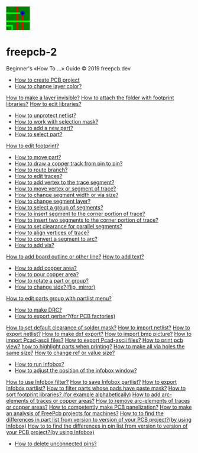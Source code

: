 ![](/pictures/upload.png) 
# freepcb-2

Beginner's «How To ...» Guide  © 2019 freepcb.dev

* [How to create PCB project](new_project.md)
* [How to change layer color?](colors.md)

[How to make a layer invisible?]()
[How to attach the folder with footprint libraries?]()
[How to edit libraries?]()
* [How to unprotect netlist?](unprotect_nl.md)
* [How to work with selection mask?](sel_mask.md)
* [How to add a new part?](add_part.md)
* [How to select part?](select_part.md)

[How to edit footprint?]()
* [How to move part?](move_part.md)
* [How to draw a copper track from pin to pin?](route.md)
* [How to route branch?](routing_branch.md)
* [How to edit traces?](edit_traces.md)
* [How to add vertex to the trace segment?](add_vertex.md)
* [How to move vertex or segment of trace?](move_seg.md)
* [How to change segment width or via size?](seg_width.md)
* [How to change segment layer?](seg_layer.md)
* [How to select a group of segments?](sel_seg_gr.md)
* [How to insert segment to the corner portion of trace?](insert_seg.md)
* [How to insert two segments to the corner portion of trace?](insert_seg2.md)
* [How to set clearance for parallel segments?](set_seg_clearance.md)
* [How to align vertices of trace?](align_vertex.md)
* [How to convert a segment to arc?](seg_2_arc.md)
* [How to add via?](add_via.md)

[How to add board outline or other line?]()
[How to add text?]()
* [How to add copper area?](add_area.md)
* [How to pour copper area?](pour_area.md)
* [How to rotate a part or group?](rotate.md)
* [How to change side?(flip, mirror)](side.md)

[How to edit parts group with partlist menu?]()
* [How to make DRC?](DRC.md)
* [How to export gerber?(for PCB factories)](gerber.md)

[How to set default clearance of solder mask?](sm_clearance.md)
[How to import netlist?]()
[How to export netlist?]()
[How to make dxf export?]()
[How to import bmp picture?]()
[How to import Pcad-ascii files?]()
[How to export Pcad-ascii files?]()
[How to print pcb view?]()
[how to highlight parts when printing?]()
[How to make all via holes the same size?]()
[How to change ref or value size?]()
* [How to run Infobox?](IB_run.md)
* [How to adjust the position of the infobox window?](IB_win_pos.md)

[How to use Infobox filter?]()
[How to save Infobox partlist?]()
[How to export Infobox partlist?]()
[How to filter parts whose pads have paste mask?]()
[How to sort footprint libraries? (for example alphabetically)]()
[How to add arc-elements of traces or copper areas?]()
[How to remove arc-elements of traces or copper areas?]()
[How to competently make PCB panelization?]()
[How to make an analysis of FreePcb projects for machines?]()
[How to to find the differences in part list from version to version of your PCB project?(by using Infobox)]()
[How to to find the differences in pin list from version to version of your PCB project?(by using Infobox)]()
* [How to delete unconnected pins?](del_u_pins.md)









